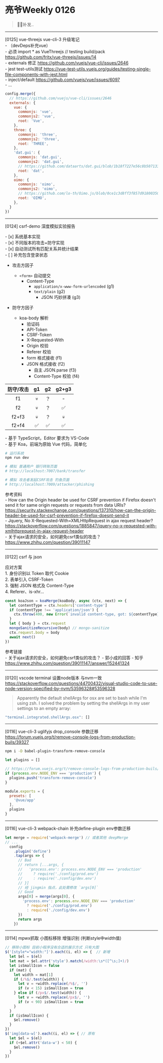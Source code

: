 # 亮爷Weekly 0126

> 补发..

---

[0125] vue-threejs vue-cli-3 升级笔记<br>
\- （devDeps补充vue）<br>
\-  必须 import * as VueThreejs // testing build/pack https://github.com/fritx/vue-threejs/issues/14<br>
\- externals 修正 https://github.com/vuejs/vue-cli/issues/2646<br>
\- jest test-utils测试 https://vue-test-utils.vuejs.org/guides/testing-single-file-components-with-jest.html<br>
\- inject/default https://github.com/vuejs/vue/issues/6097<br>
\- ...

```js
config.merge({
  // https://github.com/vuejs/vue-cli/issues/2646
  externals: {
    vue: {
      commonjs: 'vue',
      commonjs2: 'vue',
      root: 'Vue',
    },
    three: {
      commonjs: 'three',
      commonjs2: 'three',
      root: 'THREE',
    },
    'dat.gui': {
      commonjs: 'dat.gui',
      commonjs2: 'dat.gui',
      // https://github.com/dataarts/dat.gui/blob/1b18f7227e56c8b5071337732342101501b9fa95/rollup.config.js#L30
      root: 'dat',
    },
    oimo: {
      commonjs: 'oimo',
      commonjs2: 'oimo',
      // https://github.com/lo-th/Oimo.js/blob/0ce1c3d8ff3f857d9180035076a70d8d6976a3e6/rollup.config.js#L7
      root: 'OIMO',
    },
  }
})
```

---

[0124] csrf-demo 深度模拟实验报告

\- [x] 系统基本实现<br>
\- [x] 不同版本的攻击+防守实现<br>
\- [x] 自动测试所有匹配关系并统计结果<br>
\- [ ] 补充包含登录状态

- 攻击方因子
  - `<form>` 自动提交
    - Content-Type
      - `application/x-www-form-urlencoded` (g1)
      - `text/plain` (g2)
        - JSON 巧妙拼凑 (g3)

- 防守方因子
  - koa-body 解析
    - 验证码
    - API-Token
    - CSRF-Token
    - X-Requested-With
    - Origin 校验
    - Referer 校验
    - form 格式接收 (f1)
    - JSON 格式接收 (f2)
      - 自主 JSON.parse (f3)
      - Content-Type 校验 (f4)

| 防守/攻击 | g1 | g2 | g2+g3 |
| :---: | :---: | :---: | :---: |
| f1 | 💀 | ？ | - |
| f2 | 💀 | ？ | ✅ |
| f2+f3 | 💀 | ？ | 💀 |
| f2+f4 | ✅ | ✅ | ✅ |

\- 基于 TypeScript，Editor 要求为 VS-Code<br>
\- 基于 Koa，前端为原始 Vue 代码，简单化

```sh
# 运行系统
npm run dev

# 模拟 普通用户 银行转账页面
# http://localhost:7007/bank/transfer

# 模拟 攻击者发起CSRF攻击 钓鱼页面
# http://localhost:7009/attacker/phishing
```

参考资料<br>
\- How can the Origin header be used for CSRF prevention if Firefox doesn't send it for same origin requests or requests from data URIs? https://security.stackexchange.com/questions/137310/how-can-the-origin-header-be-used-for-csrf-prevention-if-firefox-doesnt-send-it<br>
\- Jquery, No X-Requested-With=XMLHttpRequest in ajax request header? https://stackoverflow.com/questions/1885847/jquery-no-x-requested-with-xmlhttprequest-in-ajax-request-header<br>
\- 关于ajax请求的安全，如何避免csrf类似的攻击？ https://www.zhihu.com/question/39011147

---

[0122] csrf 与 json

应对方案<br>
1\. 身份识别以 Token 取代 Cookie<br>
2\. 表单引入 CSRF-Token<br>
3\. 强制 JSON 格式及 Content-Type<br>
4\. Referer、is-xhr...

```js
const koaJson = koaMerge(koaBody, async (ctx, next) => {
  let contentType = ctx.headers['content-type']
  if (contentType !== 'application/json') {
    ctx.throw(400, new Error(`invalid content-type, got: ${contentType}`))
  }
  let { body } = ctx.request
  mongoSanitizeRecursive(body) // mongo-sanitize
  ctx.request.body = body
  await next()
})
```

参考链接<br>
\- 关于ajax请求的安全，如何避免csrf类似的攻击？ - 郭小成的回答 - 知乎
https://www.zhihu.com/question/39011147/answer/152441324

---

[0120] vscode terminal 设置node版本 与nvm一致<br>
https://stackoverflow.com/questions/44700432/visual-studio-code-to-use-node-version-specified-by-nvm/53596328#53596328

> Apparently the default shellArgs for osx are set to bash while I'm using zsh. I solved the problem by setting the shellArgs in my user settings to an empty array:

```js
"terminal.integrated.shellArgs.osx": []
```

---

[0116] vue-cli-3 uglifyjs drop_console 参数迁移<br>
https://forum.vuejs.org/t/remove-console-logs-from-production-buils/39327

```sh
npm i -D babel-plugin-transform-remove-console
```

```js
let plugins = []

// https://forum.vuejs.org/t/remove-console-logs-from-production-buils/39327
if (process.env.NODE_ENV === 'production') {
  plugins.push('transform-remove-console')
}

module.exports = {
  presets: [
    '@vue/app'
  ],
  plugins
}

```

---

[0116] vue-cli-3 webpack-chain 补充define-plugin env参数迁移

```js
let merge = require('webpack-merge') // 或者其他 deepMerge
// ...
  config
    .plugin('define')
    .tap(args => {
      // Bad
      // return [...args, {
      //   'process.env': process.env.NODE_ENV === 'production'
      //     ? require('./config/prod.env')
      //     : require('./config/dev.env')
      // }]
      // 经 jingmin 指点，此处需修改 `args[0]`
      // Good
      args[0] = merge(args[0], {
        'process.env': process.env.NODE_ENV === 'production'
          ? require('./config/prod.env')
          : require('./config/dev.env')
      })
      return args
    })
``` 

---

[0114] mpwx抓取 小图标移除 增强识别 (判断style中width值)

```js
// 移除小图标 目前小程序没有合适的展示方式 只有大图
$('[style*="width:"]').each((i, el) => {  // 新增
  let $el = $(el)
  let mat = $el.attr('style').match(/width:\s*([^\s;]+)/)
  let isSmallIcon = false
  if (mat) {
    let width = mat[1]
    if (/%$/.test(width)) {
      let v = +width.replace(/%$/, '')
      if (v < 15) isSmallIcon = true
    } else if (/px$/.test(width)) {
      let v = +width.replace(/px$/, '')
      if (v < 90) isSmallIcon = true
    }
  }
  if (isSmallIcon) {
    $el.remove()
  }
})
$('img[data-w]').each((i, el) => { // 原有
  let $el = $(el)
  if (+$el.attr('data-w') < 50) {
    $el.remove()
  }
})
```
